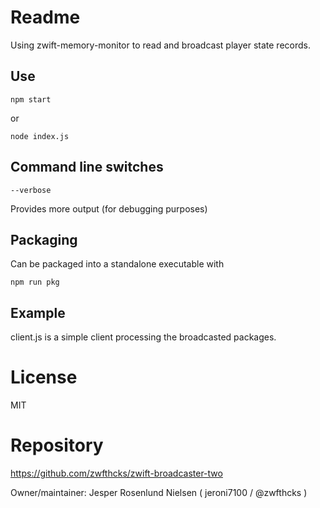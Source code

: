 # Readme

Using zwift-memory-monitor to read and broadcast player state records.

## Use

```
npm start
```

or 

```
node index.js
```

## Command line switches

```
--verbose
```

Provides more output (for debugging purposes)


## Packaging

Can be packaged into a standalone executable with

```
npm run pkg
```


## Example

client.js is a simple client processing the broadcasted packages.




# License

MIT

# Repository

https://github.com/zwfthcks/zwift-broadcaster-two

Owner/maintainer: Jesper Rosenlund Nielsen ( jeroni7100 / @zwfthcks )

